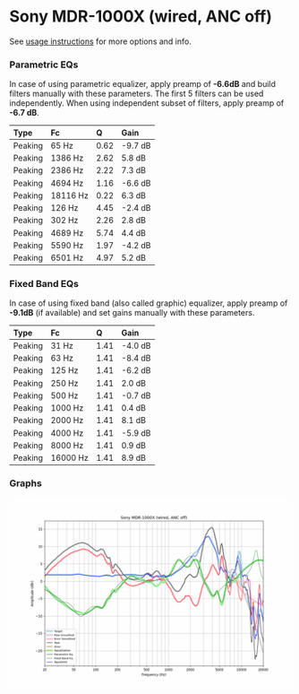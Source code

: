 # Sony MDR-1000X (wired, ANC off)
See [usage instructions](https://github.com/jaakkopasanen/AutoEq#usage) for more options and info.

### Parametric EQs
In case of using parametric equalizer, apply preamp of **-6.6dB** and build filters manually
with these parameters. The first 5 filters can be used independently.
When using independent subset of filters, apply preamp of **-6.7 dB**.

| Type    | Fc       |    Q | Gain    |
|:--------|:---------|:-----|:--------|
| Peaking | 65 Hz    | 0.62 | -9.7 dB |
| Peaking | 1386 Hz  | 2.62 | 5.8 dB  |
| Peaking | 2386 Hz  | 2.22 | 7.3 dB  |
| Peaking | 4694 Hz  | 1.16 | -6.6 dB |
| Peaking | 18116 Hz | 0.22 | 6.3 dB  |
| Peaking | 126 Hz   | 4.45 | -2.4 dB |
| Peaking | 302 Hz   | 2.26 | 2.8 dB  |
| Peaking | 4689 Hz  | 5.74 | 4.4 dB  |
| Peaking | 5590 Hz  | 1.97 | -4.2 dB |
| Peaking | 6501 Hz  | 4.97 | 5.2 dB  |

### Fixed Band EQs
In case of using fixed band (also called graphic) equalizer, apply preamp of **-9.1dB**
(if available) and set gains manually with these parameters.

| Type    | Fc       |    Q | Gain    |
|:--------|:---------|:-----|:--------|
| Peaking | 31 Hz    | 1.41 | -4.0 dB |
| Peaking | 63 Hz    | 1.41 | -8.4 dB |
| Peaking | 125 Hz   | 1.41 | -6.2 dB |
| Peaking | 250 Hz   | 1.41 | 2.0 dB  |
| Peaking | 500 Hz   | 1.41 | -0.7 dB |
| Peaking | 1000 Hz  | 1.41 | 0.4 dB  |
| Peaking | 2000 Hz  | 1.41 | 8.1 dB  |
| Peaking | 4000 Hz  | 1.41 | -5.9 dB |
| Peaking | 8000 Hz  | 1.41 | 0.9 dB  |
| Peaking | 16000 Hz | 1.41 | 8.9 dB  |

### Graphs
![](./Sony%20MDR-1000X%20(wired,%20ANC%20off).png)